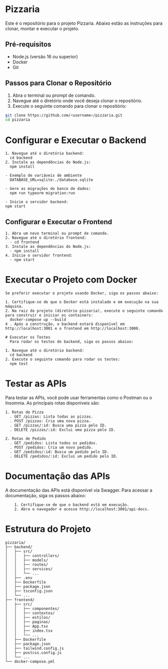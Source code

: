# Pizzaria

Este é o repositório para o projeto Pizzaria. Abaixo estão as instruções para clonar, montar e executar o projeto.

## Pré-requisitos

- Node.js (versão 16 ou superior)
- Docker
- Git

## Passos para Clonar o Repositório

1. Abra o terminal ou prompt de comando.
2. Navegue até o diretório onde você deseja clonar o repositório.
3. Execute o seguinte comando para clonar o repositório:

```bash
git clone https://github.com/<username>/pizzaria.git
cd pizzaria
```

# Configurar e Executar o Backend
```
1. Navegue até o diretório backend:
  cd backend
2. Instale as dependências do Node.js:
  npm install

- Exemplo de variáveis de ambiente
  DATABASE_URL=sqlite:./database.sqlite

- Gere as migrações do banco de dados:
  npm run typeorm migration:run

- Inicie o servidor backend:
npm start
```

## Configurar e Executar o Frontend
```
1. Abra um novo terminal ou prompt de comando.
2. Navegue até o diretório frontend:
  - cd frontend
3. Instale as dependências do Node.js:
  - npm install
4. Inicie o servidor frontend:
  - npm start
```

# Executar o Projeto com Docker
```
Se preferir executar o projeto usando Docker, siga os passos abaixo:

1. Certifique-se de que o Docker está instalado e em execução na sua máquina.
2. Na raiz do projeto (diretório pizzaria), execute o seguinte comando para construir e iniciar os containers:
  docker-compose up --build
4 . Após a construção, o backend estará disponível em http://localhost:3001 e o frontend em http://localhost:3000.

# Executar os Testes
  Para rodar os testes do backend, siga os passos abaixo:

1. Navegue até o diretório backend:
  cd backend
2. Execute o seguinte comando para rodar os testes:
  npm test
```

# Testar as APIs
  Para testar as APIs, você pode usar ferramentas como o Postman ou o Insomnia. As principais rotas disponíveis são:
```
1. Rotas de Pizza
  . GET /pizzas: Lista todas as pizzas.
  . POST /pizzas: Cria uma nova pizza.
  . GET /pizzas/:id: Busca uma pizza pelo ID.
  . DELETE /pizzas/:id: Exclui uma pizza pelo ID.
   
2. Rotas de Pedido
  . GET /pedidos: Lista todos os pedidos.
  . POST /pedidos: Cria um novo pedido.
  . GET /pedidos/:id: Busca um pedido pelo ID.
  . DELETE /pedidos/:id: Exclui um pedido pelo ID.
```

# Documentação das APIs
  A documentação das APIs está disponível via Swagger. Para acessar a documentação, siga os passos abaixo:
```  
    1. Certifique-se de que o backend está em execução.
    2. Abra o navegador e acesse http://localhost:3001/api-docs.
```

# Estrutura do Projeto
```
pizzaria/
├── backend/
│   ├── src/
│   │   ├── controllers/
│   │   ├── models/
│   │   ├── routes/
│   │   ├── services/
│   │   └── ...
│   ├── .env
│   ├── Dockerfile
│   ├── package.json
│   ├── tsconfig.json
│   └── ...
├── frontend/
│   ├── src/
│   │   ├── componentes/
│   │   ├── contextos/
│   │   ├── estilos/
│   │   ├── paginas/
│   │   ├── App.tsx
│   │   ├── index.tsx
│   │   └── ...
│   ├── Dockerfile
│   ├── package.json
│   ├── tailwind.config.js
│   ├── postcss.config.js
│   └── ...
└── docker-compose.yml
```

